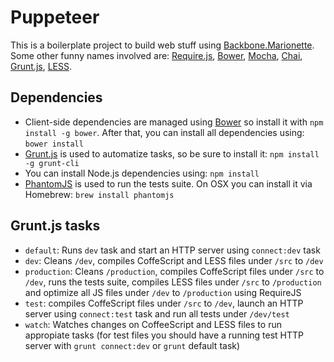 # Puppeteer

This is a boilerplate project to build web stuff using [Backbone.Marionette](http://marionettejs.com "Marionette.js – A scalable and composite application architecture for Backbone.js"). Some other funny names involved are: [Require.js](http://requirejs.org "RequireJS"), [Bower](http://twitter.github.com/bower/ "BOWER"), [Mocha](ub.io/mocha/), [Chai](http://chaijs.com "Home - Chai"), [Grunt.js](http://gruntjs.com "grunt: a task-based command line build tool for JavaScript projects"), [LESS](http://lesscss.org "LESS &laquo; The Dynamic Stylesheet language").

## Dependencies

* Client-side dependencies are managed using [Bower](http://twitter.github.com/bower/ "BOWER") so install it with `npm install -g bower`. After that, you can install all dependencies using: `bower install`
* [Grunt.js](http://gruntjs.com "grunt: a task-based command line build tool for JavaScript projects") is used to automatize tasks, so be sure to install it: `npm install -g grunt-cli`
* You can install Node.js dependencies using: `npm install`
* [PhantomJS](http://phantomjs.org "PhantomJS: Headless WebKit with JavaScript API") is used to run the tests suite. On OSX you can install it via Homebrew: `brew install phantomjs`

## Grunt.js tasks

* `default`: Runs `dev` task and start an HTTP server using `connect:dev` task
* `dev`: Cleans `/dev`, compiles CoffeScript and LESS files under `/src` to `/dev`
* `production`: Cleans `/production`, compiles CoffeScript files under `/src` to `/dev`, runs the tests suite, compiles LESS files under `/src` to `/production` and optimize all JS files under `/dev` to `/production` using RequireJS
* `test`: compiles CoffeScript files under `/src` to `/dev`, launch an HTTP server using `connect:test` task and run all tests under `/dev/test`
* `watch`: Watches changes on CoffeeScript and LESS files to run appropiate tasks (for test files you should have a running test HTTP server with `grunt connect:dev` or `grunt` default task)